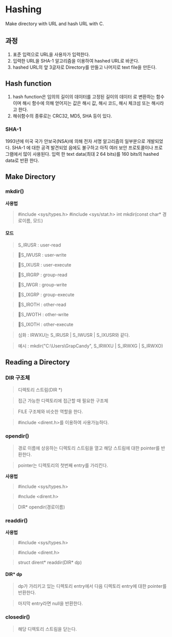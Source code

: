 Hashing
=======
Make directory with URL and hash URL with C.


## 과정
1. 표준 입력으로 URL을 사용자가 입력한다.
2. 입력한 URL을 SHA-1 알고리즘을 이용하여 hashed URL로 바꾼다.
3. hashed URL의 앞 3글자로 Directory를 만들고 나머지로 text file을 만든다.



## Hash function
1. hash function은 임의의 길이의 데이터를 고정된 길이의 데이터
로 변환하는 함수이며 해시 함수에 의해 얻어지는 값은 해시 값, 해시 코드,
해시 체크섬 또는 해시라고 한다.
2. 해쉬함수의 종류로는 CRC32, MD5, SHA 등이 있다.
### SHA-1
1993년에 미국 국가 안보국(NSA)에 의해 전자 서명 알고리즘의 일부분으로 개발되었다. SHA-1 에 대한 공격 발견되었
음에도 불구하고 아직 여러 보안 프로토콜이나 프로그램에서 많이 사용된다. 입력 한 text data(최대 2 64 bits)를 
160 bits의 hashed data로 반환
한다.



## Make Directory
### mkdir()
**사용법**
> #include <sys/types.h>
> #include <sys/stat.h>
> int mkdir(const char* 경로이름, 모드)
#### 모드
>  S_IRUSR : user-read

>S_IWUSR : user-write

>S_IXUSR : user-execute

>S_IRGRP : group-read

>S_IWGR : group-write

>S_IXGRP : group-execute

>S_IROTH : other-read

>S_IWOTH : other-write

>S_IXOTH : other-execute

> 심화 : IRWXU는 S_IRUSR | S_IWUSR | S_IXUSR와 같다.

> 예시 : mkdir("C:\Users\GrapCandy", S_IRWXU | S_IRWXG | S_IRWXO)



## Reading a Directory
### DIR 구조체
> 디렉토리 스트림(DIR *)

> 접근 가능한 디렉토리에 접근할 때 필요한 구조체

> FILE 구조체와 비슷한 역할을 한다.

> #include <dirent.h>를 이용하여 사용가능하다.

### opendir()
> 경로 이름에 상응하는 디렉토리 스트림을 열고 해당 스트림에 대한 pointer를 반환한다.

> pointer는 디렉토리의 첫번째 entry를 가리킨다.

**사용법**

> #include <sys/types.h>

> #nclude <dirent.h>

> DIR* opendir(경로이름)

### readdir()
**사용법**

>#include <sys/types.h>

>#include <dirent.h>

>struct dirent* readdir(DIR* dp)

#### DIR* dp
> dp가 가리키고 있는 디렉토리 entry에서 다음 디렉토리 entry에 대한 pointer를 반환한다.

> 마지막 entry라면 null을 반환한다.
### closedir()
> 해당 디렉토리 스트림을 닫는다.
